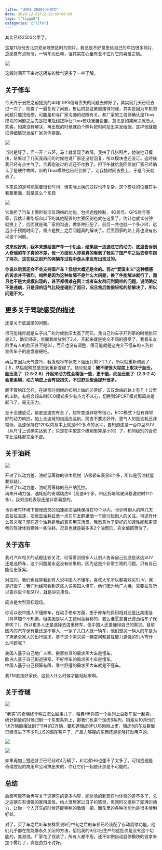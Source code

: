 ```yaml
---
title: "瑞虎8 2000公里感受"
date: 2020-12-02T22:28:03+08:00
tags: ["tiggo8"]
categories: ["life"]
---
```


其实已经2500公里了。

<!--more-->

这是11月份去北京双龙峡景区时的照片。我总是不好意思给自己的车拍很多照片，总感觉有点矫情，一辆车而已嘛，但其实在心里有惹不住对它的喜爱之情。

![](/images/2020-12-02-22-37-06.png)

这段时间开下来对这辆车的脾气更多了一些了解。

## 关于修车

今天终于去把之前提到的4G和GPS信号丢失的问题去修好了，其实前几天已经去过一次了，检查了一遍复现了问题，售后的总监亲自接待的我，其实是因为车机的问题只能找他修，可能是和与厂家沟通的权限有关。和厂家的工程师确认是Tbox模块的问题之后先是把电瓶线拔掉让Tbox模块重置设置，意思是如果解决就皆大欢喜，如果没有解决，再出现的时候就拍个照片把时间拍出来发给他，这样他就能把详细情况发给厂家具体排查。

![](/images/2020-12-02-22-48-48.png)

当时是好了，但一开上五环，马上就复现了故障，我拍了几张照片，他说他订模块，结果过了几天我再问的时候他说厂家还没给回复，所以模块也还没订。这时候我已经有点生气了，合着刚说过的话还不作数了。但下午就给我回信说厂家已经确认了是硬件故障，新的Tbox模块也已经到货了，让我抽时间去换上，于是今天就去了。

本来说的是可能需要很长时间，但实际上换的过程也不复杂，这个模块的位置在手套箱里面，就是这么个东西

![](/images/2020-12-02-22-44-55.png)

它承担了汽车上面所有涉及网络的功能，包括远程控制、4G信号、GPS信号等等，我估计豪华版和以下的其他配置的主要区别也就在这里了。估计也就10分钟就换上了，后面就是和厂家的沟通，做各种匹配了，前后一共也就一个多小时，远远小于预期时间了，重点是换上之后问题真的解决了。后面回家的路上再也没有出现这个问题。

**说来也好笑，我本来想给国产车一个机会，结果我一边通过它的动力、底盘告诉别人奇瑞的车子真的不差，但一方面别人却真真的看到了我买了国产车之后去修车跑了两次，这在我之前开的两辆车过程中是从来没有出现过的。**

**你说以后我还会不会支持国产车？我想大概还是会的。我对“爱国主义”这种情感的诉求并不强烈，纯粹是因为这种故障不是什么大问题，换了件能解决就行了，而且也不是大规模出现的，甚至都很难在网上或者车友群问到同样的问题，说明确实不是通病，只是我的运气比较差碰到了而已，况且售后能很轻松的给解决了，所以问题不大。**

## 更多关于驾驶感受的描述

还是关于底盘硬的问题。

很可能纯粹就是车子出厂的时候胎压太高了而已。我自己的车子开到家的时候胎压是2.7，确实很硬，后面我给放到了2.4，开起来就是完全不同的感受了。我看车友群里有人的胎压甚至是3.1，而且也没有调整，很可能就是这完全不懂车的人到处宣传车子的底盘很硬吧。

再后来因为天气变冷，我发现冷车状态下胎压只剩下2.1了，所以就重新调到了2.5，然后就明显感觉到重新变硬了。结论就是：**硬不硬很大程度上取决于胎压，胎压高了（2.5-2.6）开起来动力性会稍强一些，更干脆，而胎压低了（2.3-2.4）会更柔韧，动力响应上会有些损失，不过舒适型会提升很多。**

而不管胎压怎样，在转弯时侧倾的抑制上做的非常好，去双龙峡的路上有几十公里的山路，有机会超车时ECO模式多少有点力不从心，切换到SPORT模式那简直是起飞了，毫无压力。

至于高速感受，那更是游刃有余了，超车变道非常有信心，ECO模式下就有非常好的动力响应，加上全速域的自适应巡航，简直不要太好开。更气人的是油耗还非常低，高速保持在120以内基本上就是6个多点的水平，要知道这是一台中型SUV（从尺寸上说确实达到了，只是在中型这个级别里算是小的）了，和同级别的合资车比油耗都完全不虚。

## 关于油耗

![](/images/2020-12-02-23-02-17.png)

开过了以动力差、油耗低著称的铃木启悦（A级轿车表显8个多，所以是否油耗低要存疑）。  
开过了以动力差、油耗高著称的日产纳瓦拉。  
再来开动力强、油耗低的奇瑞瑞虎8（高速6个多，市区拥堵驾驶风格激进时11个多），我对油耗表现还是非常满意的。  

也许堵车环境下慢慢悠悠的加速能把油耗保持在10个以内，也许听别人的隔几天去拉拉高速，把表显油耗拉低一点在车友群里晒一下能引起别人的关注，可这有什么意义呢？现在这个油耗是我的真实用车场景，我愿意为了更好的加速性能和更流畅的驾驶体验牺牲一些油耗，况且也就是最多多2个油而已，完全值回票价了。

## 关于选车

我对汽车相关的话题比较关注，经常看到很多人让别人告诉自己到底是该选SUV还是选轿车，这个问题是永远没有结果的，因为这是个非常主观的问题，只有自己能给出答案。

对应的，我们也经常看到有人说中国人不懂车，喜欢大车所以都喜欢买SUV，就是好面子；我们也经常看到这些人说美国人懂车，他们因为地广人稀，需要拉货所以喜欢皮卡和SUV，就是讲实用性。

简直是大型双标现场。

你可以说中国人不懂修车，在动手修车方面，由于修车的费用相对还是比美国低（具体加个不知道，但美国是以人工费用高著称的，要么谁愿意自己费劲给车子保养呢？），所以更多人还是选择去店里修车，但中国人还是懂得自己的需求。目前国内的汽车保有量还是不够大，一家子几口人就一辆车，他们想买一辆大的车是为了满足全家人的出行需求，基于这个需求买一辆空间和装载能力更强的SUV有什么问题呢？

美国人基于自己地广人稀、搬家拉货的需求买大车是懂车。  
欧洲人基于自己街道狭窄、不好停车的需求买小车是懂车。  
中国人基于自己预算有限、乘坐舒适的需求买大车就是不懂车。  

我TM直接好家伙，这些人什么时候才能站起来啊。

## 关于奇瑞

![](/images/2020-12-02-23-15-53.png)

“老实”的奇瑞终于明白怎么回事儿了，哈弗H6你搞一个系列上百款车型一起卖，统计销量的时候归到一个车型系列上，那我们也来个瑞虎8系列，销量从10月份的1.6万辆直接就到了11月的2万辆，要知道瑞虎8PLUS刚刚上市，瑞虎8的车友群里已经混进了不少PLUS的潜在客户了，产品力够硬的东西还是能够打动用户的。

![](/images/2020-12-02-23-20-30.png)

![](/images/2020-12-02-23-19-12.png)

如果再加上捷途甚至已经超过4万辆了，和哈弗H6也差不了太多了。可惜捷途是奇瑞控股的商用车公司搞出来的，你让它们一起统计那是不可能的。


## 总结

后面可能不会再写关于这辆车的更多内容，能体验的到现在也体验的差不多了，总之这辆车有很强的家用属性，给人很居家过日子的感觉，但同时又提供了澎湃的动力，让你一个人开车的时候还能稍稍的激情一把，而车里的各种功能也是很多恰到好处。

对了，买了车之后听车友群里说9月中旬之后的车都已经装配了自动启停功能，他们几乎都在找能够永久关闭的方法，恰恰我的9月2日生产的这批次是没有这个功能的，美滋滋。厂家花了钱装了，所有人都不用，还不如把自动启停模块的钱拿来加个雾灯了，真是费力不讨好。


